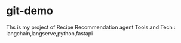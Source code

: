 # git-demo
Ths is my project of Recipe Recommendation agent
Tools and Tech : langchain,langserve,python,fastapi

